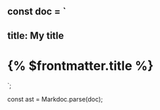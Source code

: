 const doc = `
---
title: My title
---

# {% $frontmatter.title %} 
`;

const ast = Markdoc.parse(doc);
